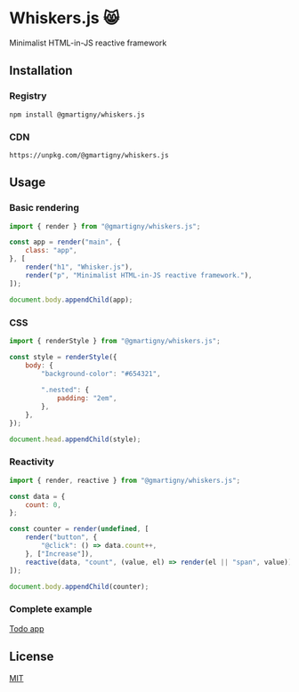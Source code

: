 # Whiskers.js 😸

Minimalist HTML-in-JS reactive framework


## Installation

### Registry

    npm install @gmartigny/whiskers.js

### CDN

    https://unpkg.com/@gmartigny/whiskers.js


## Usage

### Basic rendering

```js
import { render } from "@gmartigny/whiskers.js";

const app = render("main", {
    class: "app",
}, [
    render("h1", "Whisker.js"),
    render("p", "Minimalist HTML-in-JS reactive framework."),
]);

document.body.appendChild(app);
```


### CSS

```js
import { renderStyle } from "@gmartigny/whiskers.js";

const style = renderStyle({
    body: {
        "background-color": "#654321",
        
        ".nested": {
            padding: "2em",
        },
    },
});

document.head.appendChild(style);
```


### Reactivity

```js
import { render, reactive } from "@gmartigny/whiskers.js";

const data = {
    count: 0,
};

const counter = render(undefined, [
    render("button", {
        "@click": () => data.count++,
    }, ["Increase"]),
    reactive(data, "count", (value, el) => render(el || "span", value)),
]);

document.body.appendChild(counter);
```


### Complete example

[Todo app](./examples/todo.html)


## License

[MIT](./license)
